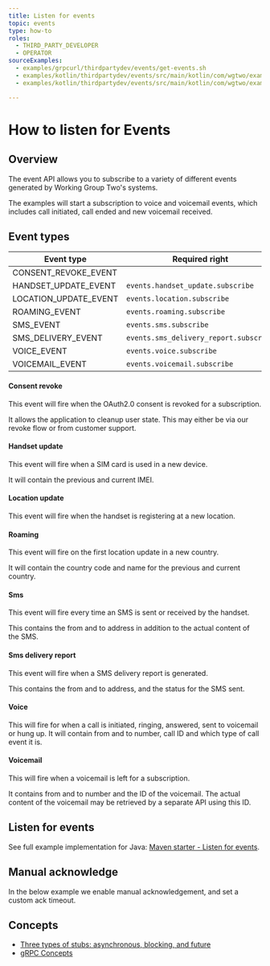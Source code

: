 ```yaml
---
title: Listen for events
topic: events
type: how-to
roles:
  - THIRD_PARTY_DEVELOPER
  - OPERATOR
sourceExamples:
  - examples/grpcurl/thirdpartydev/events/get-events.sh
  - examples/kotlin/thirdpartydev/events/src/main/kotlin/com/wgtwo/examples/thirdpartydev/events/GetEvents.kt
  - examples/kotlin/thirdpartydev/events/src/main/kotlin/com/wgtwo/examples/thirdpartydev/events/GetEventsManualAck.kt

---
```


# How to listen for Events

## Overview

The event API allows you to subscribe to a variety of different events generated by Working Group Two's systems.

The examples will start a subscription to voice and voicemail events, which includes call initiated, call ended and
new voicemail received.

## Event types

| Event type            | Required right                         |
|-----------------------|----------------------------------------|
| CONSENT_REVOKE_EVENT  |                                        |
| HANDSET_UPDATE_EVENT  | `events.handset_update.subscribe`      |
| LOCATION_UPDATE_EVENT | `events.location.subscribe`            |
| ROAMING_EVENT         | `events.roaming.subscribe`             |
| SMS_EVENT             | `events.sms.subscribe`                 |
| SMS_DELIVERY_EVENT    | `events.sms_delivery_report.subscribe` |
| VOICE_EVENT           | `events.voice.subscribe`               |
| VOICEMAIL_EVENT       | `events.voicemail.subscribe`           |

#### Consent revoke
This event will fire when the OAuth2.0 consent is revoked for a subscription.

It allows the application to cleanup user state. This may either be via our
revoke flow or from customer support.

#### Handset update
This event will fire when a SIM card is used in a new device.

It will contain the previous and current IMEI.

#### Location update
This event will fire when the handset is registering at a new location.

#### Roaming
This event will fire on the first location update in a new country.

It will contain the country code and name for the previous and current country.

#### Sms
This event will fire every time an SMS is sent or received by the handset.

This contains the from and to address in addition to the actual content of the SMS.

#### Sms delivery report
This event will fire when a SMS delivery report is generated.

This contains the from and to address, and the status for the SMS sent.

#### Voice
This will fire for when a call is initiated, ringing, answered, sent to voicemail or hung up.
It will contain from and to number, call ID and which type of call event it is.

#### Voicemail
This will fire when a voicemail is left for a subscription.

It contains from and to number and the ID of the voicemail. The actual content of the voicemail may be retrieved by
a separate API using this ID.


## Listen for events
See full example implementation for Java: [Maven starter - Listen for events](https://github.com/working-group-two/sample-apps/tree/main/java/maven-starter-listen-for-events).

<CodeSnippet
  :grpcurl="$sourceExamplesMap['examples/grpcurl/thirdpartydev/events/get-events.sh']"
  :kotlinDeps="['event-grpc', 'utils-grpc']"
  :kotlin="$sourceExamplesMap['examples/kotlin/thirdpartydev/events/src/main/kotlin/com/wgtwo/examples/thirdpartydev/events/GetEvents.kt']"
  />

## Manual acknowledge
In the below example we enable manual acknowledgement, and set a custom ack timeout.

<CodeSnippet
  :kotlinDeps="['event-grpc', 'utils-grpc', 'protobuf-java-util']"
  :kotlin="$sourceExamplesMap['examples/kotlin/thirdpartydev/events/src/main/kotlin/com/wgtwo/examples/thirdpartydev/events/GetEventsManualAck.kt']"
  />

## Concepts
* [Three types of stubs: asynchronous, blocking, and future](https://grpc.io/docs/reference/java/generated-code/)
* [gRPC Concepts](https://grpc.io/docs/guides/concepts/)
